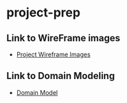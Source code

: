# project-prep

## Link to WireFrame images
- [Project Wireframe Images](https://github.com/PetsRus/project-prep/tree/main/imgs)

## Link to Domain Modeling
- [Domain Model](https://github.com/PetsRus/project-prep/tree/main/imgs)


